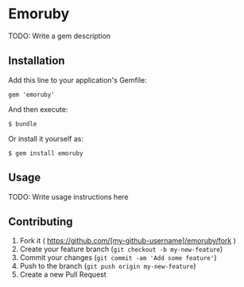 # Emoruby

TODO: Write a gem description

## Installation

Add this line to your application's Gemfile:

    gem 'emoruby'

And then execute:

    $ bundle

Or install it yourself as:

    $ gem install emoruby

## Usage

TODO: Write usage instructions here

## Contributing

1. Fork it ( https://github.com/[my-github-username]/emoruby/fork )
2. Create your feature branch (`git checkout -b my-new-feature`)
3. Commit your changes (`git commit -am 'Add some feature'`)
4. Push to the branch (`git push origin my-new-feature`)
5. Create a new Pull Request
